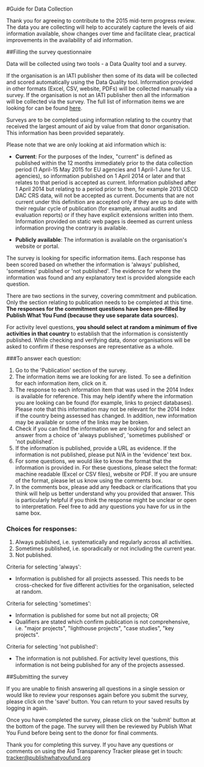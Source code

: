 #Guide for Data Collection

Thank you for agreeing to contribute to the 2015 mid-term progress review. The data you are collecting 
will help to accurately capture the levels of aid information available, show changes over time and facilitate 
clear, practical improvements in the availability of aid information.

##Filling the survey questionnaire

Data will be collected using two tools - a Data Quality tool and a survey. 

If the organisation is an IATI publisher then some of its data will be collected and scored automatically using  the Data Quality tool. Information provided in other formats (Excel, CSV, website, PDFs) will be collected  manually via a survey. If the organisation is not an IATI publisher then all the information will be collected via the survey. The full list of information items we are looking for can be found [here](http://www.publishwhatyoufund.org/index/2014-ati/).

Surveys are to be completed using information relating to the country that received the largest amount of aid by value from that donor organisation. This information has been provided separately. 

Please note that we are only looking at aid information which is:

* **Current**: For the purposes of the Index, "current" is defined as
published within the 12 months immediately prior to the data
collection period (1 April-15 May 2015 for EU agencies and 1 April-1 June for U.S. agencies), so information published on
1 April 2014 or later and that relates to that period is accepted as
current. Information published after 1 April 2014 but relating to a
period prior to then, for example 2013 OECD DAC CRS data, will not be accepted
as current. Documents that are not current under this definition are
accepted only if they are up to date with their regular cycle of
publication (for example, annual audits and evaluation reports) or if
they have explicit extensions written into them. Information provided
on static web pages is deemed as current unless information proving
the contrary is available.

* **Publicly available**: The information is available on the organisation's website or portal.

The survey is looking for specific information items. Each response
has been scored based on whether the information is 'always'
published, 'sometimes' published or 'not published'. The evidence for
where the information was found and any explanatory text is provided
alongside each question. 

There are two sections in the survey, covering commitment and publication. Only the section relating to publication needs to be completed at this time. 
**The responses for the commitment questions have been pre-filled by Publish What You Fund (because they use separate data sources).**

For activity level questions, **you should select at random a minimum of five activities in that country** to establish that the information is consistently published. While checking and verifying data, donor organisations 
will be asked to confirm if these responses are representative as a whole.

###To answer each question:

1. Go to the 'Publication' section of the survey.
2. The information items we are looking for are listed. To see a definition for 
each information item, click on it.
3.	The response to each information item that was used in the 2014 Index is available for reference. This may help identify where the information you are looking can be found (for example, links to project databases). Please note that this information may not be relevant for the 2014 Index if the country being assessed has changed. In addition, new information may be available or some of the links may be broken.  
3. Check if you can find the information we are looking for and select an answer from a choice of 'always 
published', 'sometimes published' or 'not published'. 
4. If the information is published, provide a URL as evidence. If the information is not published, please 
put N/A in the 'evidence' text box. 
5. For some questions, we would like to know the format that the information is provided in. For these 
questions, please select the format: machine readable (Excel or CSV files), website or PDF. If you are 
unsure of the format, please let us know using the comments box.
6. In the comments box, please add any feedback or clarifications that you think will help us better 
understand why you provided that answer. This is particularly helpful if you think the response might 
be unclear or open to interpretation. Feel free to add any questions you have for us in the same box.

### Choices for responses:

1. Always published, i.e. systematically and regularly across all activities. 
2. Sometimes published, i.e. sporadically or not including the current year.
3. Not published.

Criteria for selecting 'always':

* Information is published for all projects assessed. This needs to be
cross-checked for five different activities for the organisation,
selected at random.

Criteria for selecting 'sometimes':

* Information is published for some but not all projects; OR
* Qualifiers are stated which confirm publication is not comprehensive, i.e. "major projects", "lighthouse projects", "case studies", "key projects".

Criteria for selecting 'not published':

* The information is not published. For activity level questions, this
information is not being published for any of the projects assessed.

##Submitting the survey

If you are unable to finish answering all questions in a single session or would like to review your responses again before you submit the survey, please click on the 'save' button. You can return to your saved results by logging in again. 

Once you have completed the survey, please click on the 'submit' button at the bottom of the page. The survey will then be reviewed by Publish What You Fund before being sent to the donor for final comments. 

Thank you for completing this survey. If you have any questions or comments on using the Aid Transparency Tracker please get in touch: tracker@publishwhatyoufund.org
